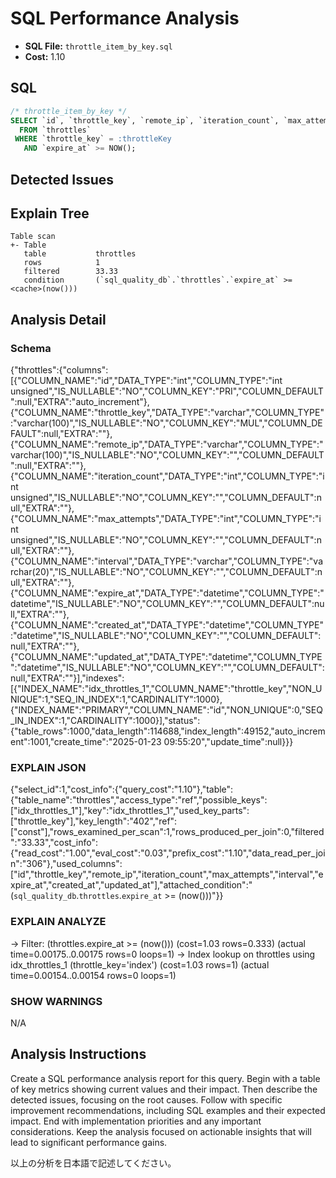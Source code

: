 # SQL Performance Analysis
- **SQL File:** `throttle_item_by_key.sql`
- **Cost:** 1.10

## SQL
```sql
/* throttle_item_by_key */
SELECT `id`, `throttle_key`, `remote_ip`, `iteration_count`, `max_attempts`, `interval`, `expire_at`, `created_at`, `updated_at`
  FROM `throttles`
 WHERE `throttle_key` = :throttleKey
   AND `expire_at` >= NOW();

```

## Detected Issues


## Explain Tree
```
Table scan
+- Table
   table           throttles
   rows            1
   filtered        33.33
   condition       (`sql_quality_db`.`throttles`.`expire_at` >= <cache>(now()))
```
## Analysis Detail

### Schema
{"throttles":{"columns":[{"COLUMN_NAME":"id","DATA_TYPE":"int","COLUMN_TYPE":"int unsigned","IS_NULLABLE":"NO","COLUMN_KEY":"PRI","COLUMN_DEFAULT":null,"EXTRA":"auto_increment"},{"COLUMN_NAME":"throttle_key","DATA_TYPE":"varchar","COLUMN_TYPE":"varchar(100)","IS_NULLABLE":"NO","COLUMN_KEY":"MUL","COLUMN_DEFAULT":null,"EXTRA":""},{"COLUMN_NAME":"remote_ip","DATA_TYPE":"varchar","COLUMN_TYPE":"varchar(100)","IS_NULLABLE":"NO","COLUMN_KEY":"","COLUMN_DEFAULT":null,"EXTRA":""},{"COLUMN_NAME":"iteration_count","DATA_TYPE":"int","COLUMN_TYPE":"int unsigned","IS_NULLABLE":"NO","COLUMN_KEY":"","COLUMN_DEFAULT":null,"EXTRA":""},{"COLUMN_NAME":"max_attempts","DATA_TYPE":"int","COLUMN_TYPE":"int unsigned","IS_NULLABLE":"NO","COLUMN_KEY":"","COLUMN_DEFAULT":null,"EXTRA":""},{"COLUMN_NAME":"interval","DATA_TYPE":"varchar","COLUMN_TYPE":"varchar(20)","IS_NULLABLE":"NO","COLUMN_KEY":"","COLUMN_DEFAULT":null,"EXTRA":""},{"COLUMN_NAME":"expire_at","DATA_TYPE":"datetime","COLUMN_TYPE":"datetime","IS_NULLABLE":"NO","COLUMN_KEY":"","COLUMN_DEFAULT":null,"EXTRA":""},{"COLUMN_NAME":"created_at","DATA_TYPE":"datetime","COLUMN_TYPE":"datetime","IS_NULLABLE":"NO","COLUMN_KEY":"","COLUMN_DEFAULT":null,"EXTRA":""},{"COLUMN_NAME":"updated_at","DATA_TYPE":"datetime","COLUMN_TYPE":"datetime","IS_NULLABLE":"NO","COLUMN_KEY":"","COLUMN_DEFAULT":null,"EXTRA":""}],"indexes":[{"INDEX_NAME":"idx_throttles_1","COLUMN_NAME":"throttle_key","NON_UNIQUE":1,"SEQ_IN_INDEX":1,"CARDINALITY":1000},{"INDEX_NAME":"PRIMARY","COLUMN_NAME":"id","NON_UNIQUE":0,"SEQ_IN_INDEX":1,"CARDINALITY":1000}],"status":{"table_rows":1000,"data_length":114688,"index_length":49152,"auto_increment":1001,"create_time":"2025-01-23 09:55:20","update_time":null}}}

### EXPLAIN JSON
{"select_id":1,"cost_info":{"query_cost":"1.10"},"table":{"table_name":"throttles","access_type":"ref","possible_keys":["idx_throttles_1"],"key":"idx_throttles_1","used_key_parts":["throttle_key"],"key_length":"402","ref":["const"],"rows_examined_per_scan":1,"rows_produced_per_join":0,"filtered":"33.33","cost_info":{"read_cost":"1.00","eval_cost":"0.03","prefix_cost":"1.10","data_read_per_join":"306"},"used_columns":["id","throttle_key","remote_ip","iteration_count","max_attempts","interval","expire_at","created_at","updated_at"],"attached_condition":"(`sql_quality_db`.`throttles`.`expire_at` >= <cache>(now()))"}}

### EXPLAIN ANALYZE
-> Filter: (throttles.expire_at >= <cache>(now()))  (cost=1.03 rows=0.333) (actual time=0.00175..0.00175 rows=0 loops=1)
    -> Index lookup on throttles using idx_throttles_1 (throttle_key='index')  (cost=1.03 rows=1) (actual time=0.00154..0.00154 rows=0 loops=1)

### SHOW WARNINGS
N/A

## Analysis Instructions
Create a SQL performance analysis report for this query. Begin with a table of key metrics showing current values and their impact. Then describe the detected issues, focusing on the root causes. Follow with specific improvement recommendations, including SQL examples and their expected impact. End with implementation priorities and any important considerations. Keep the analysis focused on actionable insights that will lead to significant performance gains.


以上の分析を日本語で記述してください。